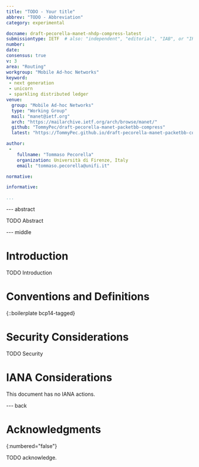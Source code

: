 ```yaml
---
title: "TODO - Your title"
abbrev: "TODO - Abbreviation"
category: experimental

docname: draft-pecorella-manet-nhdp-compress-latest
submissiontype: IETF  # also: "independent", "editorial", "IAB", or "IRTF"
number:
date:
consensus: true
v: 3
area: "Routing"
workgroup: "Mobile Ad-hoc Networks"
keyword:
 - next generation
 - unicorn
 - sparkling distributed ledger
venue:
  group: "Mobile Ad-hoc Networks"
  type: "Working Group"
  mail: "manet@ietf.org"
  arch: "https://mailarchive.ietf.org/arch/browse/manet/"
  github: "TommyPec/draft-pecorella-manet-packetbb-compress"
  latest: "https://TommyPec.github.io/draft-pecorella-manet-packetbb-compress/draft-pecorella-manet-packetbb-compress.html"

author:
 -
    fullname: "Tommaso Pecorella"
    organization: Università di Firenze, Italy
    email: "tommaso.pecorella@unifi.it"

normative:

informative:

...
```


--- abstract

TODO Abstract


--- middle

# Introduction

TODO Introduction


# Conventions and Definitions

{::boilerplate bcp14-tagged}


# Security Considerations

TODO Security


# IANA Considerations

This document has no IANA actions.


--- back

# Acknowledgments
{:numbered="false"}

TODO acknowledge.
